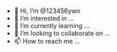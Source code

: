 - 👋 Hi, I’m @123456ywn
- 👀 I’m interested in ...
- 🌱 I’m currently learning ...
- 💞️ I’m looking to collaborate on ...
- 📫 How to reach me ...

<!---
123456ywn/123456ywn is a ✨ special ✨ repository because its `README.md` (this file) appears on your GitHub profile.
You can click the Preview link to take a look at your changes.
--->
